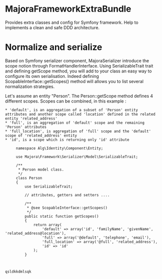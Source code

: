 # MajoraFrameworkExtraBundle
Provides extra classes and config for Symfony framework.
Help to implements a clean and safe DDD architecture.

# Normalize and serialize

Based on Symfony serializer component, MajoraSerializer introduce the scope notion through FormatHandlerInterface.
Using SerializableTrait trait and defining getScope method, you will add to your class an easy way to configure its own serialisation.
Indeed defining ScopableInterface::getScopes() method will allows you to list several normalization strategies.

Let's assume an entity "Person". The Person::getScope method defines 4 different scopes. Scopes can be combined, in this example :

    * 'default', is an aggregation of a subset of 'Person' entity attributes and another scope called 'location' defined in the related entity 'related_address'  
    * 'full', is an aggregation of 'default' scope and the remaining 'Person' attributes
    * 'full_location', is aggregation of 'full' scope and the 'default' scope of 'related_address' entity
    * 'id', is a scope which is returning only 'id' attribute

```              
     namespace Alg\Identity\Component\Entity;
     
     use Majora\Framework\Serializer\Model\SerializableTrait;
 
     /**
      * Person model class.
      */
     class Person  
     {
         use SerializableTrait;
         
         // attributes, getters and setters ....
         
         /**
          * @see ScopableInterface::getScopes()
          */
         public static function getScopes()
         {
             return array(
                 'default' => array('id', 'familyName', 'givenName', 'related_address@location'),
                 'full' => array('@default', 'telephone', 'email'),
                 'full_location' => array('@full', 'related_address'),
                 'id' => 'id'
             );
         }

         
        
qsldkkdmlsqk